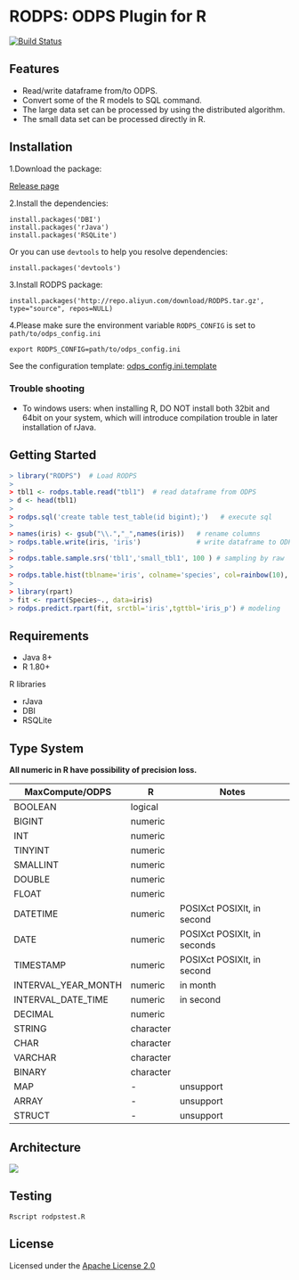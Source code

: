 # RODPS: ODPS Plugin for R

[![Build Status](https://travis-ci.org/aliyun/aliyun-odps-r-plugin.svg?branch=master)](https://travis-ci.org/aliyun/aliyun-odps-r-plugin)


## Features

- Read/write dataframe from/to ODPS.
- Convert some of the R models to SQL command.
- The large data set can be processed by using the distributed algorithm.
- The small data set can be processed directly in R.


## Installation

1.Download the package:

[Release page](https://github.com/aliyun/aliyun-odps-r-plugin/releases)

2.Install the dependencies:

```
install.packages('DBI')
install.packages('rJava')
install.packages('RSQLite')
```
Or you can use `devtools` to help you resolve dependencies:

```
install.packages('devtools')
```

3.Install RODPS package:

```
install.packages('http://repo.aliyun.com/download/RODPS.tar.gz', type="source", repos=NULL)
```

4.Please make sure the environment variable `RODPS_CONFIG` is set to `path/to/odps_config.ini`


```
export RODPS_CONFIG=path/to/odps_config.ini
```

See the configuration template: [odps_config.ini.template](https://github.com/aliyun/aliyun-odps-r-plugin/blob/master/odps_config.ini.template)

### Trouble shooting

- To windows users: when installing R, DO NOT install both 32bit and 64bit on your system, which will introduce compilation trouble in later installation of rJava.

## Getting Started


```R
> library("RODPS")  # Load RODPS
>
> tbl1 <- rodps.table.read("tbl1")  # read dataframe from ODPS
> d <- head(tbl1)
>
> rodps.sql('create table test_table(id bigint);')   # execute sql
>
> names(iris) <- gsub("\\.","_",names(iris))   # rename columns
> rodps.table.write(iris, 'iris')              # write dataframe to ODPS
>
> rodps.table.sample.srs('tbl1','small_tbl1', 100 ) # sampling by raw
>
> rodps.table.hist(tblname='iris', colname='species', col=rainbow(10), freq=F) # create a histogram
>
> library(rpart)
> fit <- rpart(Species~., data=iris)
> rodps.predict.rpart(fit, srctbl='iris',tgttbl='iris_p') # modeling
```

## Requirements

- Java 8+
- R 1.80+

R libraries

- rJava
- DBI
- RSQLite

## Type System

**All numeric in R have possibility of precision loss.**

| MaxCompute/ODPS | R | Notes |
|-----------------|---|-------|
| BOOLEAN | logical | |
| BIGINT | numeric | |
| INT | numeric | |
| TINYINT | numeric | |
| SMALLINT | numeric | |
| DOUBLE | numeric | |
| FLOAT | numeric | |
| DATETIME | numeric | POSIXct POSIXlt, in second |
| DATE | numeric | POSIXct POSIXlt, in seconds |
| TIMESTAMP | numeric | POSIXct POSIXlt, in second |
| INTERVAL_YEAR_MONTH | numeric | in month |
| INTERVAL_DATE_TIME | numeric | in second |
| DECIMAL | numeric | |
| STRING | character | |
| CHAR | character | |
| VARCHAR | character | |
| BINARY | character | |
| MAP | - | unsupport |
| ARRAY | - | unsupport |
| STRUCT | - | unsupport |

## Architecture

[![](mindmap-thumb.png)](mindmap.pdf)

## Testing

```
Rscript rodpstest.R
```

## License

Licensed under the [Apache License 2.0](https://www.apache.org/licenses/LICENSE-2.0.html)
